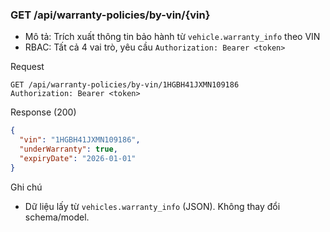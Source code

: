 ### GET /api/warranty-policies/by-vin/{vin}

- Mô tả: Trích xuất thông tin bảo hành từ `vehicle.warranty_info` theo VIN
- RBAC: Tất cả 4 vai trò, yêu cầu `Authorization: Bearer <token>`

Request

```
GET /api/warranty-policies/by-vin/1HGBH41JXMN109186
Authorization: Bearer <token>
```

Response (200)

```json
{
  "vin": "1HGBH41JXMN109186",
  "underWarranty": true,
  "expiryDate": "2026-01-01"
}
```

Ghi chú

- Dữ liệu lấy từ `vehicles.warranty_info` (JSON). Không thay đổi schema/model.
